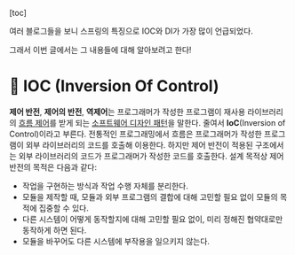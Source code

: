 [toc]



여러 블로그들을 보니 스프링의 특징으로 IOC와 DI가 가장 많이 언급되었다.

그래서 이번 글에서는 그 내용들에 대해 알아보려고 한다!

# 📌 IOC (Inversion Of Control)

**제어 반전**, **제어의 반전**, **역제어**는 프로그래머가 작성한 프로그램이 재사용 라이브러리의 [흐름 제어](https://ko.wikipedia.org/wiki/흐름_제어)를 받게 되는 [소프트웨어 디자인 패턴](https://ko.wikipedia.org/wiki/소프트웨어_디자인_패턴)을 말한다. 줄여서 **IoC**(Inversion of Control)이라고 부른다. 전통적인 프로그래밍에서 흐름은 프로그래머가 작성한 프로그램이 외부 라이브러리의 코드를 호출해 이용한다. 하지만 제어 반전이 적용된 구조에서는 외부 라이브러리의 코드가 프로그래머가 작성한 코드를 호출한다. 설계 목적상 제어 반전의 목적은 다음과 같다:

- 작업을 구현하는 방식과 작업 수행 자체를 분리한다.
- 모듈을 제작할 때, 모듈과 외부 프로그램의 결합에 대해 고민할 필요 없이 모듈의 목적에 집중할 수 있다.
- 다른 시스템이 어떻게 동작할지에 대해 고민할 필요 없이, 미리 정해진 협약대로만 동작하게 하면 된다.
- 모듈을 바꾸어도 다른 시스템에 부작용을 일으키지 않는다.

